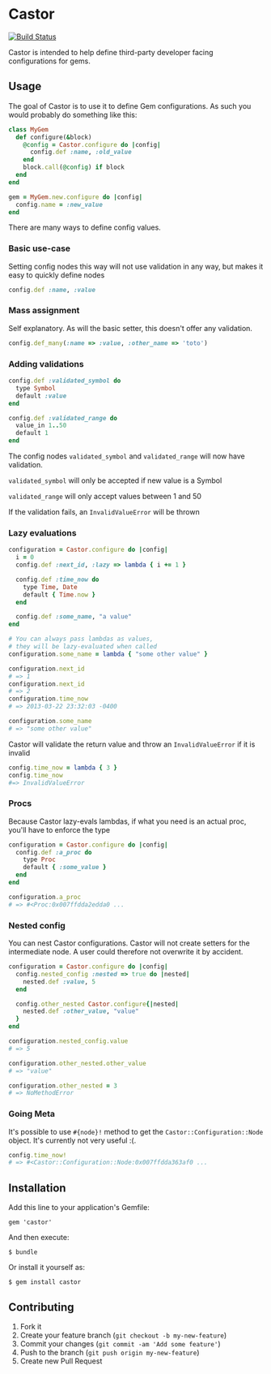 # Castor

[![Build Status](https://travis-ci.org/gmalette/castor.png?branch=master)](https://travis-ci.org/gmalette/castor)

Castor is intended to help define third-party developer facing configurations for gems.

## Usage

The goal of Castor is to use it to define Gem configurations. As such you would probably do something like this:

```ruby
class MyGem
  def configure(&block)
    @config = Castor.configure do |config|
      config.def :name, :old_value
    end
    block.call(@config) if block
  end
end

gem = MyGem.new.configure do |config|
  config.name = :new_value
end
```

There are many ways to define config values.

### Basic use-case

Setting config nodes this way will not use validation in any way, but makes it easy to quickly define nodes

```ruby
config.def :name, :value
```

### Mass assignment

Self explanatory. As will the basic setter, this doesn't offer any validation.

```ruby
config.def_many(:name => :value, :other_name => 'toto')
```


### Adding validations

```ruby
config.def :validated_symbol do 
  type Symbol
  default :value
end

config.def :validated_range do
  value_in 1..50
  default 1
end
```

The config nodes `validated_symbol` and `validated_range` will now have validation.

`validated_symbol` will only be accepted if new value is a Symbol

`validated_range` will only accept values between 1 and 50

If the validation fails, an `InvalidValueError` will be thrown

### Lazy evaluations

```ruby
configuration = Castor.configure do |config|
  i = 0
  config.def :next_id, :lazy => lambda { i += 1 }

  config.def :time_now do
    type Time, Date
    default { Time.now }
  end

  config.def :some_name, "a value"
end

# You can always pass lambdas as values,
# they will be lazy-evaluated when called
configuration.some_name = lambda { "some other value" }

configuration.next_id
# => 1
configuration.next_id
# => 2
configuration.time_now
# => 2013-03-22 23:32:03 -0400

configuration.some_name
# => "some other value"
```

Castor will validate the return value and throw an `InvalidValueError` if it is invalid

```ruby
config.time_now = lambda { 3 }
config.time_now
#=> InvalidValueError
```

### Procs

Because Castor lazy-evals lambdas, if what you need is an actual proc, you'll have to enforce the type

```ruby
configuration = Castor.configure do |config|
  config.def :a_proc do
    type Proc
    default { :some_value }
  end
end

configuration.a_proc
# => #<Proc:0x007ffdda2edda0 ...
```

### Nested config

You can nest Castor configurations. Castor will not create setters for the intermediate node. A user could therefore not overwrite it by accident.

```ruby
configuration = Castor.configure do |config|
  config.nested_config :nested => true do |nested|
    nested.def :value, 5
  end

  config.other_nested Castor.configure{|nested|
    nested.def :other_value, "value"
  }
end

configuration.nested_config.value
# => 5

configuration.other_nested.other_value 
# => "value"

configuration.other_nested = 3
# => NoMethodError
```

### Going Meta

It's possible to use `#{node}!` method to get the `Castor::Configuration::Node` object. It's currently not very useful :(.

```ruby
config.time_now!
# => #<Castor::Configuration::Node:0x007ffdda363af0 ...
```

## Installation

Add this line to your application's Gemfile:

    gem 'castor'

And then execute:

    $ bundle

Or install it yourself as:

    $ gem install castor

## Contributing

1. Fork it
2. Create your feature branch (`git checkout -b my-new-feature`)
3. Commit your changes (`git commit -am 'Add some feature'`)
4. Push to the branch (`git push origin my-new-feature`)
5. Create new Pull Request
